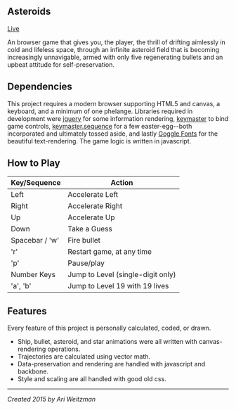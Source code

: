 ## Asteroids
[Live](http://ariweitzman.com/asteroids)

An browser game that gives you, the player, the thrill of drifting aimlessly in cold and lifeless space, through an infinite asteroid field that is becoming increasingly unnavigable, armed with only five regenerating bullets and an upbeat attitude for self-preservation.

## Dependencies
This project requires a modern browser supporting HTML5 and canvas, a keyboard, and a minimum of one phelange. Libraries required in development were [jquery](https://github.com/jquery/jquery) for some information rendering, [keymaster](https://github.com/madrobby/keymaster) to bind game controls, [keymaster.sequence](https://github.com/chevalric/keymaster-sequence) for a few easter-egg--both incorporated and ultimately tossed aside, and lastly [Goggle Fonts](https://github.com/jquery/jquery) for the beautiful text-rendering. The game logic is written in javascript.

## How to Play
Key/Sequence | Action
-------------|-------
Left         | Accelerate Left
Right        | Accelerate Right
Up           | Accelerate Up
Down         | Take a Guess
Spacebar / 'w' | Fire bullet
'r'          | Restart game, at any time
'p'          | Pause/play
Number Keys  | Jump to Level (single-digit only)
'a', 'b'     | Jump to Level 19 with 19 lives

## Features
Every feature of this project is personally calculated, coded, or drawn.
- Ship, bullet, asteroid, and star animations were all written with canvas-rendering operations.
- Trajectories are calculated using vector math.
- Data-preservation and rendering are handled with javascript and backbone.
- Style and scaling are all handled with good old css.

---------------------


*Created 2015 by Ari Weitzman*
